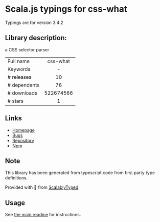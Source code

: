 
# Scala.js typings for css-what

Typings are for version 3.4.2

## Library description:
a CSS selector parser

|                    |                 |
| ------------------ | :-------------: |
| Full name          | css-what |
| Keywords           | - |
| # releases         | 10 |
| # dependents       | 76 |
| # downloads        | 522674566 |
| # stars            | 1 |

## Links
- [Homepage](https://github.com/fb55/css-what#readme)
- [Bugs](https://github.com/fb55/css-what/issues)
- [Repository](https://github.com/fb55/css-what)
- [Npm](https://www.npmjs.com/package/css-what)
    


## Note
This library has been generated from typescript code from first party type definitions.

Provided with :purple_heart: from [ScalablyTyped](https://github.com/oyvindberg/ScalablyTyped)

## Usage
See [the main readme](../../readme.md) for instructions.



